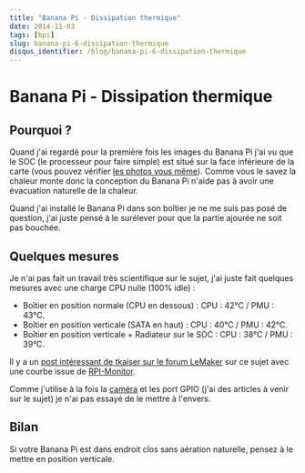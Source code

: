 ```yaml
---
title: "Banana Pi - Dissipation thermique"
date: 2014-11-03
tags: [bpi]
slug: banana-pi-6-dissipation-thermique
disqus_identifier: /blog/banana-pi-6-dissipation-thermique
---
```

# Banana Pi - Dissipation thermique

## Pourquoi ?

Quand j'ai regardé pour la première fois les images du Banana Pi j'ai vu que le SOC (le processeur pour faire simple) est situé sur la face inférieure de la carte (vous pouvez vérifier [les photos vous même](http://fr.wikipedia.org/wiki/Banana_Pi)). Comme vous le savez la chaleur monte donc la conception du Banana Pi n'aide pas à avoir une évacuation naturelle de la chaleur.

Quand j'ai installé le Banana Pi dans son boîtier je ne me suis pas posé de question, j'ai juste pensé à le surélever pour que la partie ajourée ne soit pas bouchée.

## Quelques mesures

Je n'ai pas fait un travail très scientifique sur le sujet, j'ai juste fait quelques mesures avec une charge CPU nulle (100% idle) :

 * Boîtier en position normale (CPU en dessous) : CPU : 42°C / PMU : 43°C.
 * Boîtier en position verticale (SATA en haut) : CPU : 40°C / PMU : 42°C.
 * Boîtier en position verticale + Radiateur sur le SOC : CPU : 38°C / PMU : 39°C.

Il y a un [post intéressant de tkaiser sur le forum LeMaker](http://forum.lemaker.org/forum.php?mod=redirect&goto=findpost&ptid=8137&pid=37492&fromuid=14202) sur ce sujet avec une courbe issue de [RPI-Monitor](banana-pi-5-rpi-monitor).

Comme j'utilise à la fois la [caméra](banana-pi-4-camera-prise-en-main) et les port GPIO (j'ai des articles à venir sur le sujet) je n'ai pas essayé de le mettre à l'envers.

## Bilan

Si votre Banana Pi est dans endroit clos sans aération naturelle, pensez à le mettre en position verticale.